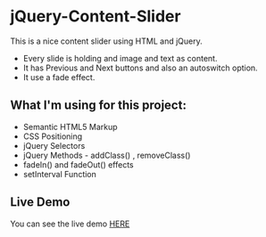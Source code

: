 # jQuery-Content-Slider

This is a nice content slider using HTML and jQuery.

* Every slide is holding and image and text as content.
* It has Previous and Next buttons and also an autoswitch option.
* It use a fade effect.

## What I'm using for this project:

* Semantic HTML5 Markup
* CSS Positioning
* jQuery Selectors
* jQuery Methods - addClass() , removeClass()
* fadeIn() and fadeOut() effects
* setInterval Function

## Live Demo

You can see the live demo [HERE](http://edgardodev.github.io/jQuery-Content-Slider/)

